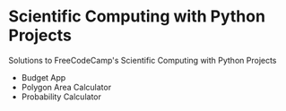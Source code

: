 # Scientific Computing with Python Projects
Solutions to FreeCodeCamp's Scientific Computing with Python Projects
- Budget App
- Polygon Area Calculator
- Probability Calculator
